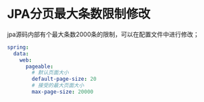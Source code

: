 # JPA分页最大条数限制修改

jpa源码内部有个最大条数2000条的限制，可以在配置文件中进行修改；
```yaml
spring:
  data:
    web:
      pageable:
        # 默认页面大小
        default-page-size: 20
        # 接受的最大页面大小
        max-page-size: 20000
```